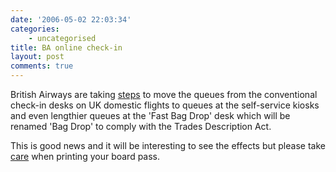 ```yaml
---
date: '2006-05-02 22:03:34'
categories:
    - uncategorised
title: BA online check-in
layout: post
comments: true
---
```

British Airways are taking
[steps](http://management.silicon.com/itdirector/0,39024673,39157435,00.htm)
to move the queues from the conventional check-in desks on UK domestic
flights to queues at the self-service kiosks and even lengthier queues
at the 'Fast Bag Drop' desk which will be renamed 'Bag Drop' to comply
with the Trades Description Act.

This is good news and it will be interesting to see the effects but
please take
[care](http://www.nbrightside.com/blog/2006/01/18/caution-with-ba-online-check-in/)
when printing your board pass.
